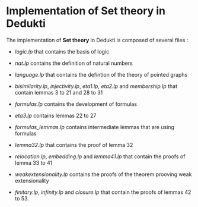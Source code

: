 # Implementation of Set theory in Dedukti

The implementation of __Set theory__ in Dedukti is composed of several files :

- *logic.lp* that contains the basis of logic

 - *nat.lp* contains the definition of natural numbers

- *language.lp* that contains the defintion of the theory of pointed graphs

- *bisimilarity.lp*, *injectivity.lp*, *eta1.lp*, *eta2.lp* and *membership.lp* that contain lemmas 3 to 21 and 28 to 31

- *formulas.lp* contains the development of formulas

- *eta3.lp* contains lemmas 22 to 27

- *formulas_lemmas.lp* contains intermediate lemmas that are using formulas

- *lemma32.lp* that contains the proof of lemma 32

- *relocation.lp*, *embedding.lp* and *lemma41.lp* that contain the proofs of lemma 33 to 41

- *weakextensionality.lp* contains the proofs of the theorem prooving weak extensionality

- *finitary.lp*, *infinity.lp* and *closure.lp* that contain the proofs of lemmas 42 to 53.
